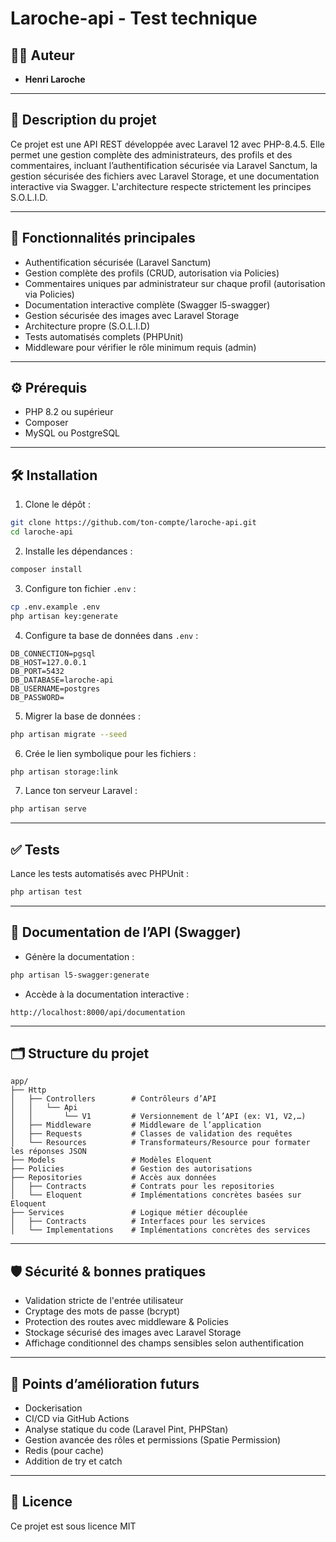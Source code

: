 # Laroche-api - Test technique

## 👨‍💻 Auteur

- **Henri Laroche**

---

## 📖 Description du projet

Ce projet est une API REST développée avec Laravel 12 avec PHP-8.4.5.
Elle permet une gestion complète des administrateurs,
des profils et des commentaires, incluant l’authentification sécurisée via Laravel Sanctum,
la gestion sécurisée des fichiers avec Laravel Storage, et une documentation interactive via Swagger.
L'architecture respecte strictement les principes S.O.L.I.D.

---

## 🚀 Fonctionnalités principales

- Authentification sécurisée (Laravel Sanctum)
- Gestion complète des profils (CRUD, autorisation via Policies)
- Commentaires uniques par administrateur sur chaque profil (autorisation via Policies)
- Documentation interactive complète (Swagger l5-swagger)
- Gestion sécurisée des images avec Laravel Storage
- Architecture propre (S.O.L.I.D)
- Tests automatisés complets (PHPUnit)
- Middleware pour vérifier le rôle minimum requis (admin)

---

## ⚙️ Prérequis

- PHP 8.2 ou supérieur
- Composer
- MySQL ou PostgreSQL


---

## 🛠 Installation

1. Clone le dépôt :

```bash
git clone https://github.com/ton-compte/laroche-api.git
cd laroche-api
```

2. Installe les dépendances :

```bash
composer install
```

3. Configure ton fichier `.env` :

```bash
cp .env.example .env
php artisan key:generate
```

4. Configure ta base de données dans `.env` :

```dotenv
DB_CONNECTION=pgsql
DB_HOST=127.0.0.1
DB_PORT=5432
DB_DATABASE=laroche-api
DB_USERNAME=postgres
DB_PASSWORD=

```

5. Migrer la base de données :

```bash
php artisan migrate --seed
```

6. Crée le lien symbolique pour les fichiers :

```bash
php artisan storage:link
```

7. Lance ton serveur Laravel :

```bash
php artisan serve
```

---

## ✅ Tests

Lance les tests automatisés avec PHPUnit :

```bash
php artisan test
```

---

## 📗 Documentation de l’API (Swagger)

- Génère la documentation :

```bash
php artisan l5-swagger:generate
```

- Accède à la documentation interactive :

```
http://localhost:8000/api/documentation
```

---

## 🗂 Structure du projet

```text
app/
├── Http
│   ├── Controllers        # Contrôleurs d’API
│   │   └── Api
│   │       └── V1         # Versionnement de l’API (ex: V1, V2,…)
│   ├── Middleware         # Middleware de l’application
│   ├── Requests           # Classes de validation des requêtes
│   └── Resources          # Transformateurs/Resource pour formater les réponses JSON
├── Models                 # Modèles Eloquent
├── Policies               # Gestion des autorisations
├── Repositories           # Accès aux données
│   ├── Contracts          # Contrats pour les repositories
│   └── Eloquent           # Implémentations concrètes basées sur Eloquent
├── Services               # Logique métier découplée
│   ├── Contracts          # Interfaces pour les services
│   └── Implementations    # Implémentations concrètes des services
```

---

## 🛡 Sécurité & bonnes pratiques

- Validation stricte de l'entrée utilisateur
- Cryptage des mots de passe (bcrypt)
- Protection des routes avec middleware & Policies
- Stockage sécurisé des images avec Laravel Storage
- Affichage conditionnel des champs sensibles selon authentification

---

## 🚩 Points d’amélioration futurs

- Dockerisation
- CI/CD via GitHub Actions
- Analyse statique du code (Laravel Pint, PHPStan)
- Gestion avancée des rôles et permissions (Spatie Permission)
- Redis (pour cache)
- Addition de try et catch

---

## 📜 Licence

Ce projet est sous licence MIT

